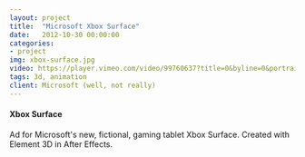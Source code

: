 ```yaml
---
layout: project
title:  "Microsoft Xbox Surface"
date:   2012-10-30 00:00:00
categories:
- project
img: xbox-surface.jpg
video: https://player.vimeo.com/video/99760637?title=0&byline=0&portrait=0
tags: 3d, animation
client: Microsoft (well, not really)
---
```

#### Xbox Surface
Ad for Microsoft's new, fictional, gaming tablet Xbox Surface.
Created with Element 3D in After Effects.